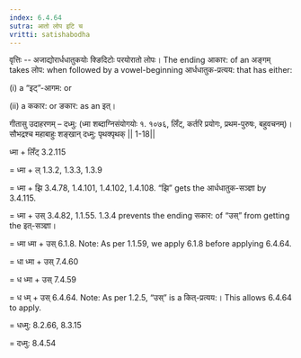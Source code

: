 ```yaml
---
index: 6.4.64
sutra: आतो लोप इटि च
vritti: satishabodha
---
```



वृत्तिः -- अजाद्योरार्धधातुकयोः क्ङिदिटोः परयोरातो लोपः। The ending आकार: of an अङ्गम् takes लोप: when followed by a vowel-beginning आर्धधातुक-प्रत्यय: that has either:

(i) a “इट्”-आगम: or

(ii) a ककार: or ङकार: as an इत्।


गीतासु उदाहरणम् – दध्मु: (ध्मा शब्दाग्निसंयोगयोः १. १०७६, लिँट्, कर्तरि प्रयोगः, प्रथम-पुरुषः, बहुवचनम्)।
सौभद्रश्च महाबाहुः शङ्खान् दध्मु: पृथक्पृथक्‌ || 1-18||


ध्मा + लिँट् 3.2.115

= ध्मा + ल् 1.3.2, 1.3.3, 1.3.9

= ध्मा + झि 3.4.78, 1.4.101, 1.4.102, 1.4.108. “झि” gets the आर्धधातुक-सञ्ज्ञा by 3.4.115.

= ध्मा + उस् 3.4.82, 1.1.55. 1.3.4 prevents the ending सकार: of “उस्” from getting the इत्-सञ्ज्ञा।

= ध्मा ध्मा + उस् 6.1.8. Note: As per 1.1.59, we apply 6.1.8 before applying 6.4.64.

= धा ध्मा + उस् 7.4.60

= ध ध्मा + उस् 7.4.59

= ध ध्म् + उस् 6.4.64. Note: As per 1.2.5, “उस्” is a कित्-प्रत्यय:। This allows 6.4.64 to apply.

= धध्मु: 8.2.66, 8.3.15

= दध्मु: 8.4.54


